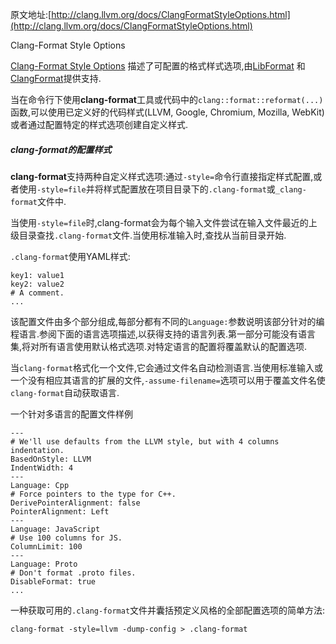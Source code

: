 原文地址:[http://clang.llvm.org/docs/ClangFormatStyleOptions.html](http://clang.llvm.org/docs/ClangFormatStyleOptions.html)

Clang-Format Style Options

[Clang-Format Style Options](http://clang.llvm.org/docs/ClangFormatStyleOptions.html) 描述了可配置的格式样式选项,由[LibFormat](http://clang.llvm.org/docs/LibFormat.html) 和 [ClangFormat](http://clang.llvm.org/docs/ClangFormat.html)提供支持.

当在命令行下使用**clang-format**工具或代码中的`clang::format::reformat(...)`函数,可以使用已定义好的代码样式(LLVM, Google, Chromium, Mozilla, WebKit)或者通过配置特定的样式选项创建自定义样式.

##### clang-format的配置样式

**clang-format**支持两种自定义样式选项:通过`-style=`命令行直接指定样式配置,或者使用`-style=file`并将样式配置放在项目目录下的`.clang-format`或`_clang-format`文件中.

当使用`-style=file`时,clang-format会为每个输入文件尝试在输入文件最近的上级目录查找`.clang-format`文件.当使用标准输入时,查找从当前目录开始.

`.clang-format`使用YAML样式:
```
key1: value1
key2: value2
# A comment.
...
```

该配置文件由多个部分组成,每部分都有不同的`Language:`参数说明该部分针对的编程语言.参阅下面的语言选项描述,以获得支持的语言列表.第一部分可能没有语言集,将对所有语言使用默认格式选项.对特定语言的配置将覆盖默认的配置选项.

当`clang-format`格式化一个文件,它会通过文件名自动检测语言.当使用标准输入或一个没有相应其语言的扩展的文件,`-assume-filename=`选项可以用于覆盖文件名使`clang-format`自动获取语言.

一个针对多语言的配置文件样例

```
---
# We'll use defaults from the LLVM style, but with 4 columns indentation.
BasedOnStyle: LLVM
IndentWidth: 4
---
Language: Cpp
# Force pointers to the type for C++.
DerivePointerAlignment: false
PointerAlignment: Left
---
Language: JavaScript
# Use 100 columns for JS.
ColumnLimit: 100
---
Language: Proto
# Don't format .proto files.
DisableFormat: true
...
```

一种获取可用的`.clang-format`文件并囊括预定义风格的全部配置选项的简单方法:
```
clang-format -style=llvm -dump-config > .clang-format
```
     
